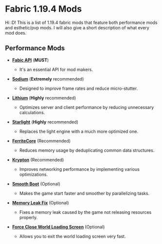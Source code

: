 # Fabric 1.19.4 Mods
Hi :D! This is a list of 1.19.4 fabric mods that feature both performance mods and esthetic/pvp mods. I will also give a short description of what every mod does.
## Performance Mods
* **[Fabic API](https://modrinth.com/mod/fabric-api/versions)** (**MUST**)
    * It's an essential API for mod makers.

* **[Sodium](https://modrinth.com/mod/sodium/versions)** (**Extremely** recommended)
    *  Designed to improve frame rates and reduce micro-stutter.

* **[Lithium](https://modrinth.com/mod/lithium/versions)** (**Highly** recommended)
    * Optimizes server and client performance by reducing unnecessary calculations.

* **[Starlight](https://modrinth.com/mod/starlight/versions)** (**Highly** recommended)
    * Replaces the light engine with a much more optimized one.

* **[FerriteCore](https://modrinth.com/mod/ferrite-core/versions)** (Recommended)
    * Reduces memory usage by deduplicating common data structures.

* **[Krypton](https://modrinth.com/mod/krypton/versions)** (Recommended)
    * Improves networking performance by implementing various optimizations.

* **[Smooth Boot](https://modrinth.com/mod/smoothboot-fabric/versions)** (Optional)
    * Makes the game start faster and smoother by parallelizing tasks.

* **[Memory Leak Fix](https://modrinth.com/mod/memoryleakfix/versions)** (Optional)
    * Fixes a memory leak caused by the game not releasing resources properly.

* **[Force Close World Loading Screen](https://modrinth.com/mod/forcecloseworldloadingscreen/versions)** (Optional)
    * Allows you to exit the world loading screen very fast.
